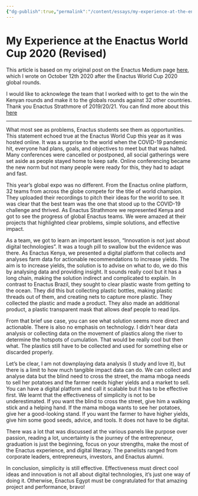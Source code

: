 ```yaml
---
{"dg-publish":true,"permalink":"/content/essays/my-experience-at-the-enactus-world-cup-2020-revised/"}
---
```


# My Experience at the Enactus World Cup 2020 (Revised)

This article is based on my original post on the Enactus Medium page [here](https://medium.com/@enactus_31899/enactus-world-cup-2020-kenyan-perspective-2d804f75c34c), which I wrote on October 12th 2020 after the Enactus World Cup 2020 global rounds. 

I would like to acknowlege the team that I worked with to get to the win the Kenyan rounds and make it to the globals rounds against 32 other countries. Thank you Enactus Strathmore of 2019/20/21. You can find more about this [here](https://strathmore.edu/news/enactus-strathmore-to-represent-kenya-in-the-enactus-global-competition-set-for-september/)

---

What most see as problems, Enactus students see them as opportunities. This statement echoed true at the Enactus World Cup this year as it was hosted online. It was a surprise to the world when the COVID-19 pandemic hit, everyone had plans, goals, and objectives to meet but that was halted. Many conferences were cancelled or postponed, all social gatherings were set aside as people stayed home to keep safe. Online conferencing became the new norm but not many people were ready for this, they had to adapt and fast.

This year’s global expo was no different. From the Enactus online platform, 32 teams from across the globe compete for the title of world champion. They uploaded their recordings to pitch their ideas for the world to see. It was clear that the best team was the one that stood up to the COVID-19 challenge and thrived. As Enactus Strathmore we represented Kenya and got to see the progress of global Enactus teams. We were amazed at their projects that highlighted clear problems, simple solutions, and effective impact.

As a team, we got to learn an important lesson, “Innovation is not just about digital technologies”. It was a tough pill to swallow but the evidence was there. As Enactus Kenya, we presented a digital platform that collects and analyses farm data for actionable recommendations to increase yields. The aim is to increase yields, the solution is to advise on what to do, we do this by analysing data and providing insight. It sounds really cool but it has a long chain, making the solution indirect and complicated to explain. In contrast to Enactus Brazil, they sought to clear plastic waste from getting to the ocean. They did this but collecting plastic bottles, making plastic threads out of them, and creating nets to capture more plastic. They collected the plastic and made a product. They also made an additional product, a plastic transparent mask that allows deaf people to read lips.

From that brief use case, you can see what solution seems more direct and actionable. There is also no emphasis on technology. I didn’t hear data analysis or collecting data on the movement of plastics along the river to determine the hotspots of cumulation. That would be really cool but then what. The plastics still have to be collected and used for something else or discarded properly.

Let’s be clear, I am not downplaying data analysis (I study and love it), but there is a limit to how much tangible impact data can do. We can collect and analyse data but the blind need to cross the street, the mama mboga needs to sell her potatoes and the farmer needs higher yields and a market to sell. You can have a digital platform and call it scalable but it has to be effective first. We learnt that the effectiveness of simplicity is not to be underestimated. If you want the blind to cross the street, give him a walking stick and a helping hand. If the mama mboga wants to see her potatoes, give her a good-looking stand. If you want the farmer to have higher yields, give him some good seeds, advice, and tools. It does not have to be digital.

There was a lot that was discussed at the various panels like purpose over passion, reading a lot, uncertainty is the journey of the entrepreneur, graduation is just the beginning, focus on your strengths, make the most of the Enactus experience, and digital literacy. The panelists ranged from corporate leaders, entrepreneurs, investors, and Enactus alumni.

In conclusion, simplicity is still effective. Effectiveness must direct cool ideas and innovation is not all about digital technologies, it’s just one way of doing it. Otherwise, Enactus Egypt must be congratulated for that amazing project and performance, bravo!